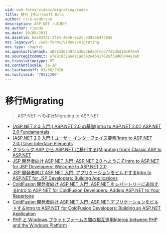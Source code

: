 ```yaml
---
uid: web-forms/videos/migrating/index
title: 移行 |Microsoft Docs
author: rick-anderson
description: ASP.NET への移行
ms.author: riande
ms.date: 10/05/2011
ms.assetid: baa03541-3f84-4e46-8a2c-2395e64f484d
msc.legacyurl: /web-forms/videos/migrating
msc.type: chapter
ms.openlocfilehash: a876326749f4a3b63bdedfccd77d6d5d19c9f644
ms.sourcegitcommit: e7e91932a6e91a63e2e46417626f39d6b244a3ab
ms.translationtype: MT
ms.contentlocale: ja-JP
ms.lasthandoff: 03/06/2020
ms.locfileid: "78512296"
---
```

# <a name="migrating"></a><span data-ttu-id="b16aa-103">移行</span><span class="sxs-lookup"><span data-stu-id="b16aa-103">Migrating</span></span>

> <span data-ttu-id="b16aa-104">ASP.NET への移行</span><span class="sxs-lookup"><span data-stu-id="b16aa-104">Migrating to ASP.NET</span></span>

- <span data-ttu-id="b16aa-105">[[ASP.NET 2.0 入門:] ASP.NET 2.0 の基礎](intro-to-aspnet-20-aspnet-20-fundamentals.md)</span><span class="sxs-lookup"><span data-stu-id="b16aa-105">[[Intro to ASP.NET 2.0:] ASP.NET 2.0 Fundamentals](intro-to-aspnet-20-aspnet-20-fundamentals.md)</span></span>
- <span data-ttu-id="b16aa-106">[[ASP.NET 2.0 入門:] ユーザー インターフェイス要素](intro-to-aspnet-20-user-interface-elements.md)</span><span class="sxs-lookup"><span data-stu-id="b16aa-106">[[Intro to ASP.NET 2.0:] User Interface Elements](intro-to-aspnet-20-user-interface-elements.md)</span></span>
- <span data-ttu-id="b16aa-107">[クラシック ASP から ASP.NET に移行する](migrating-from-classic-asp-to-aspnet.md)</span><span class="sxs-lookup"><span data-stu-id="b16aa-107">[[Migrating from] Classic ASP to ASP.NET](migrating-from-classic-asp-to-aspnet.md)</span></span>
- [<span data-ttu-id="b16aa-108">JSP 開発者向け ASP.NET 入門: ASP.NET 2.0 へようこそ</span><span class="sxs-lookup"><span data-stu-id="b16aa-108">Intro to ASP.NET for JSP Developers: Welcome to ASP.NET 2.0</span></span>](intro-to-aspnet-for-jsp-developers-welcome-to-aspnet-20.md)
- [<span data-ttu-id="b16aa-109">JSP 開発者向け ASP.NET 入門: アプリケーションをビルドする</span><span class="sxs-lookup"><span data-stu-id="b16aa-109">Intro to ASP.NET for JSP Developers: Building Applications</span></span>](intro-to-aspnet-for-jsp-developers-building-applications.md)
- [<span data-ttu-id="b16aa-110">ColdFusion 開発者向け ASP.NET 入門: ASP.NET をレパートリーに追加する</span><span class="sxs-lookup"><span data-stu-id="b16aa-110">Intro to ASP.NET for ColdFusion Developers: Adding ASP.NET to Your Repertoire</span></span>](intro-to-aspnet-for-coldfusion-developers-adding-aspnet-to-your-repertoire.md)
- [<span data-ttu-id="b16aa-111">ColdFusion 開発者向け ASP.NET 入門: ASP.NET アプリケーションをビルドする</span><span class="sxs-lookup"><span data-stu-id="b16aa-111">Intro to ASP.NET for ColdFusion Developers: Building an ASP.NET Application</span></span>](introduction-to-aspnet-for-coldfusion-developers-building-an-aspnet-application.md)
- [<span data-ttu-id="b16aa-112">PHP と Windows プラットフォームの間の相互運用</span><span class="sxs-lookup"><span data-stu-id="b16aa-112">Interop between PHP and the Windows Platform</span></span>](interop-between-php-and-the-windows-platform.md)
